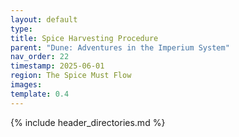 ```yaml
---
layout: default
type: 
title: Spice Harvesting Procedure
parent: "Dune: Adventures in the Imperium System"
nav_order: 22
timestamp: 2025-06-01
region: The Spice Must Flow
images: 
template: 0.4
---
```

{% include header_directories.md %}  

